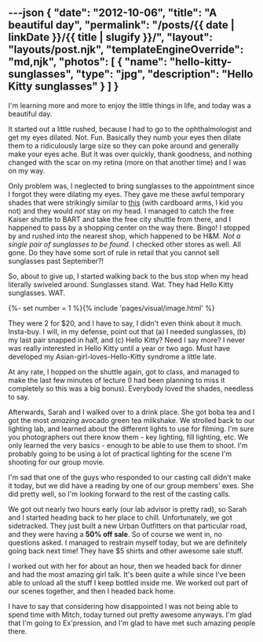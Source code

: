 ---json
{
	"date": "2012-10-06",
	"title": "A beautiful day",
	"permalink": "/posts/{{ date | linkDate }}/{{ title | slugify }}/",
	"layout": "layouts/post.njk",
	"templateEngineOverride": "md,njk",
	"photos": [
		{
			"name": "hello-kitty-sunglasses",
			"type": "jpg",
			"description": "Hello Kitty sunglasses"
		}
	]
}
---

I'm learning more and more to enjoy the little things in life, and today was a beautiful day.

It started out a little rushed, because I had to go to the ophthalmologist and get my eyes dilated. Not. Fun. Basically they numb your eyes then dilate them to a ridiculously large size so they can poke around and generally make your eyes ache. But it was over quickly, thank goodness, and nothing changed with the scar on my retina (more on that another time) and I was on my way.

<!--more-->

Only problem was, I neglected to bring sunglasses to the appointment since I forgot they were dilating my eyes. They gave me these awful temporary shades that were strikingly similar to [this](http://www.digitaldoodles.com/files/TempSunGlasses.jpg) (with cardboard arms, I kid you not) and they would *not* stay on my head. I managed to catch the free Kaiser shuttle to BART and take the free city shuttle from there, and I happened to pass by a shopping center on the way there. Bingo! I stopped by and rushed into the nearest shop, which happened to be H&M. *Not a single pair of sunglasses to be found*. I checked other stores as well. All gone. Do they have some sort of rule in retail that you cannot sell sunglasses past September?!

So, about to give up, I started walking back to the bus stop when my head literally swiveled around. Sunglasses stand. Wat. They had Hello Kitty sunglasses. WAT.

{%- set number = 1 %}{% include 'pages/visual/image.html' %}

They were 2 for $20, and I have to say, I didn't even think about it much. Insta-buy. I will, in my defense, point out that (a) I needed sunglasses, (b) my last pair snapped in half, and (c) Hello Kitty? Need I say more? I never was really interested in Hello Kitty until a year or two ago. Must have developed my Asian-girl-loves-Hello-Kitty syndrome a little late.

At any rate, I hopped on the shuttle again, got to class, and managed to make the last few minutes of lecture (I had been planning to miss it completely so this was a big bonus). Everybody loved the shades, needless to say.

Afterwards, Sarah and I walked over to a drink place. She got boba tea and I got the most *amazing* avocado green tea milkshake. We strolled back to our lighting lab, and learned about the different lights to use for filming. I'm sure you photographers out there know them - key lighting, fill lighting, etc. We only learned the very basics - enough to be able to use them to shoot. I'm probably going to be using a lot of practical lighting for the scene I'm shooting for our group movie.

I'm sad that one of the guys who responded to our casting call didn't make it today, but we did have a reading by one of our group members' exes. She did pretty well, so I'm looking forward to the rest of the casting calls.

We got out nearly two hours early (our lab advisor is pretty rad), so Sarah and I started heading back to her place to chill. Unfortunately, we got sidetracked. They just built a new Urban Outfitters on that particular road, and they were having a **50% off sale**. So of course we went in, no questions asked. I managed to restrain myself today, but we are definitely going back next time! They have $5 shirts and other awesome sale stuff.

I worked out with her for about an hour, then we headed back for dinner and had the most amazing girl talk. It's been quite a while since I've been able to unload all the stuff I keep bottled inside me. We worked out part of our scenes together, and then I headed back home.

I have to say that considering how disappointed I was not being able to spend time with Mitch, today turned out pretty awesome anyways. I'm glad that I'm going to Ex'pression, and I'm glad to have met such amazing people there.